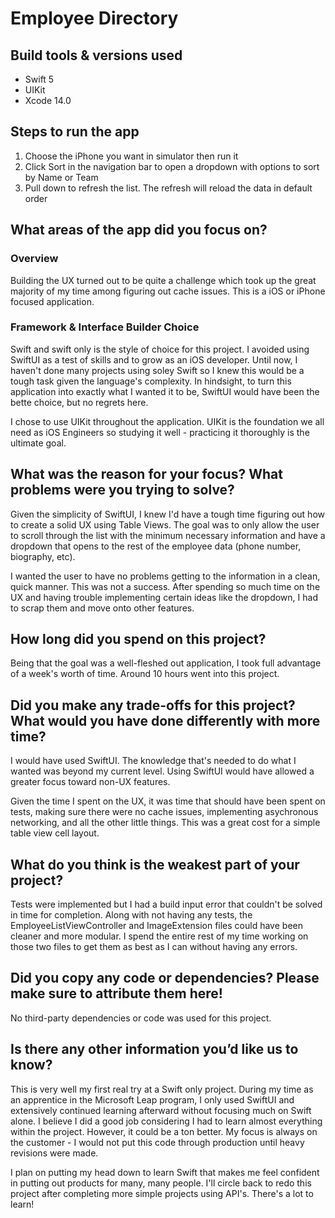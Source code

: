 # Employee Directory

## Build tools & versions used

- Swift 5
- UIKit
- Xcode 14.0

## Steps to run the app

1. Choose the iPhone you want in simulator then run it
2. Click Sort in the navigation bar to open a dropdown with options to sort by Name or Team
4. Pull down to refresh the list. The refresh will reload the data in default order

## What areas of the app did you focus on?

### Overview

Building the UX turned out to be quite a challenge which took up the great majority of my time among figuring out cache issues. This is a iOS or iPhone focused application.

### Framework & Interface Builder Choice

Swift and swift only is the style of choice for this project. I avoided using SwiftUI as a test of skills and to grow as an iOS developer. Until now, I haven't done many projects using soley Swift so I knew this would be a tough task given the language's complexity. In hindsight, to turn this application into exactly what I wanted it to be, SwiftUI would have been the bette choice, but no regrets here.

I chose to use UIKit throughout the application. UIKit is the foundation we all need as iOS Engineers so studying it well - practicing it thoroughly is the ultimate goal.


## What was the reason for your focus? What problems were you trying to solve?

Given the simplicity of SwiftUI, I knew I'd have a tough time figuring out how to create a solid UX using Table Views. The goal was to only allow the user to scroll through the list with the minimum necessary information and have a dropdown that opens to the rest of the employee data (phone number, biography, etc).

I wanted the user to have no problems getting to the information in a clean, quick manner. This was not a success. After spending so much time on the UX and having trouble implementing certain ideas like the dropdown, I had to scrap them and move onto other features.

## How long did you spend on this project?

Being that the goal was a well-fleshed out application, I took full advantage of a week's worth of time. Around 10 hours went into this project.

## Did you make any trade-offs for this project? What would you have done differently with more time?

I would have used SwiftUI. The knowledge that's needed to do what I wanted was beyond my current level. Using SwiftUI would have allowed a greater focus toward non-UX features.

Given the time I spent on the UX, it was time that should have been spent on tests, making sure there were no cache issues, implementing asychronous networking, and all the other little things. This was a great cost for a simple table view cell layout.

## What do you think is the weakest part of your project?

Tests were implemented but I had a build input error that couldn't be solved in time for completion. Along with not having any tests, the EmployeeListViewController and ImageExtension files could have been cleaner and more modular. I spend the entire rest of my time working on those two files to get them as best as I can without having any errors.

## Did you copy any code or dependencies? Please make sure to attribute them here!

No third-party dependencies or code was used for this project.

## Is there any other information you’d like us to know?

This is very well my first real try at a Swift only project. During my time as an apprentice in the Microsoft Leap program, I only used SwiftUI and extensively continued learning afterward without focusing much on Swift alone. I believe I did a good job considering I had to learn almost everything within the project. However, it could be a ton better. My focus is always on the customer - I would not put this code through production until heavy revisions were made.

I plan on putting my head down to learn Swift that makes me feel confident in putting out products for many, many people. I'll circle back to redo this project after completing more simple projects using API's. There's a lot to learn! 
